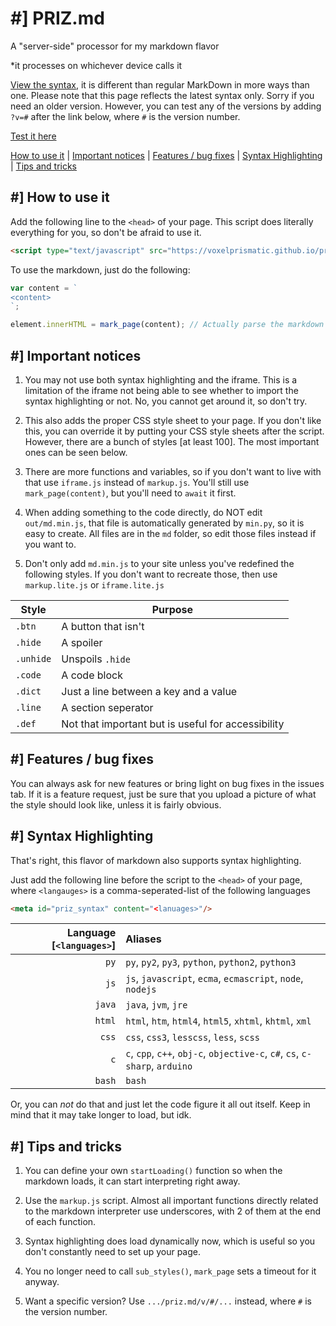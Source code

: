 # #] PRIZ.md
A "server-side" processor for my markdown flavor

*it processes on whichever device calls it

[View the syntax](https://voxelprismatic.github.io/priz.md/view), it is different
than regular MarkDown in more ways than one. Please note that this page reflects
the latest syntax only. Sorry if you need an older version. However, you can test
any of the versions by adding `?v=#` after the link below, where `#` is the version
number.

[Test it here](https://voxelprismatic.github.io/priz.md/view/markup)

[How to use it](#-how-to-use-it) | [Important notices](#-important-notices) |
[Features / bug fixes](#-features--bug-fixes) | [Syntax Highlighting](#-syntax-highlighting)
| [Tips and tricks](#-tips-and-tricks)

## #] How to use it
Add the following line to the `<head>` of your page. This script does literally
everything for you, so don't be afraid to use it.
```html
<script type="text/javascript" src="https://voxelprismatic.github.io/priz.md/markup.js" id="priz_script"></script>
```

To use the markdown, just do the following:
```js
var content = `
<content>
`;

element.innerHTML = mark_page(content); // Actually parse the markdown
```

## #] Important notices
1. You may not use both syntax highlighting and the iframe. This is a limitation
of the iframe not being able to see whether to import the syntax highlighting or
not. No, you cannot get around it, so don't try.

2. This also adds the proper CSS style sheet to your page. If you don't like this,
you can override it by putting your CSS style sheets after the script. However,
there are a bunch of styles [at least 100]. The most important ones can be seen below.

3. There are more functions and variables, so if you don't want to live with that
use `iframe.js` instead of `markup.js`. You'll still use `mark_page(content)`,
but you'll need to `await` it first.

4. When adding something to the code directly, do NOT edit `out/md.min.js`, that
file is automatically generated by `min.py`, so it is easy to create. All files
are in the `md` folder, so edit those files instead if you want to.

5. Don't only add `md.min.js` to your site unless you've redefined the following styles.
If you don't want to recreate those, then use `markup.lite.js` or `iframe.lite.js`

| Style | Purpose |
| - | - |
| `.btn` | A button that isn't |
| `.hide` | A spoiler |
| `.unhide` | Unspoils `.hide` |
| `.code` | A code block |
| `.dict` | Just a line between a key and a value |
| `.line` | A section seperator |
| `.def` | Not that important but is useful for accessibility |

## #] Features / bug fixes
You can always ask for new features or bring light on bug fixes in the issues tab.
If it is a feature request, just be sure that you upload a picture of what the
style should look like, unless it is fairly obvious.

## #] Syntax Highlighting
That's right, this flavor of markdown also supports syntax highlighting.

Just add the following line before the script to the `<head>` of your page, where
`<langauges>` is a comma-seperated-list of the following languages
```html
<meta id="priz_syntax" content="<lanuages>"/>
```
| Language [`<languages>`] | Aliases |
| -:|:- |
| `py` | `py`, `py2`, `py3`, `python`, `python2`, `python3` |
| `js` | `js`, `javascript`, `ecma`, `ecmascript`, `node`, `nodejs` |
| `java` | `java`, `jvm`, `jre` |
| `html` | `html`, `htm`, `html4`, `html5`, `xhtml`, `khtml`, `xml` |
| `css` | `css`, `css3`, `lesscss`, `less`, `scss` |
| `c` | `c`, `cpp`, `c++`, `obj-c`, `objective-c`, `c#`, `cs`, `c-sharp`, `arduino` |
| `bash` | `bash` |

Or, you can *not* do that and just let the code figure it all out itself. Keep
in mind that it may take longer to load, but idk.

## #] Tips and tricks
1. You can define your own `startLoading()` function so when the markdown loads,
it can start interpreting right away.

2. Use the `markup.js` script. Almost all important functions directly related
to the markdown interpreter use underscores, with 2 of them at the end of each
function.

3. Syntax highlighting does load dynamically now, which is useful so you don't
constantly need to set up your page.

4. You no longer need to call `sub_styles()`, `mark_page` sets a timeout for it
anyway.

5. Want a specific version? Use `.../priz.md/v/#/...` instead, where `#` is the
version number.
